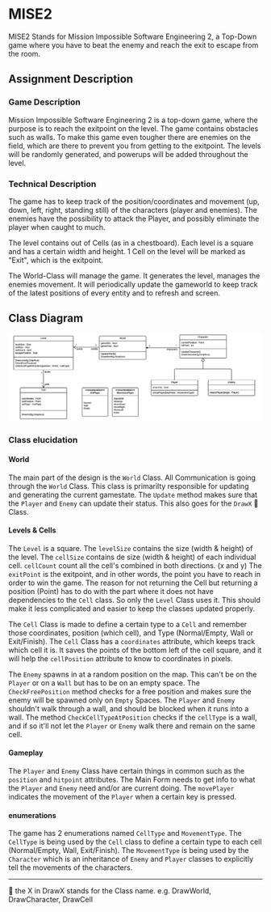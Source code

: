 # MISE2
MISE2 Stands for Mission Impossible Software Engineering 2, a Top-Down game where you have to beat the enemy and reach the exit to escape from the room.

## Assignment Description
### Game Description
Mission Impossible Software Engineering 2 is a top-down game, where the purpose is to reach the exitpoint on the level. The game contains obstacles such as walls.
To make this game even tougher there are enemies on the field, which are there to prevent you from getting to the exitpoint.
The levels will be randomly generated, and powerups will be added throughout the level.

### Technical Description
The game has to keep track of the position/coordinates and movement (up, down, left, right, standing still) of the characters (player and enemies).
The enemies have the possibility to attack the Player, and possibly eliminate the player when caught to much.

The level contains out of Cells (as in a chestboard). Each level is a square and has a certain width and height.
1 Cell on the level will be marked as "Exit", which is the exitpoint.

The World-Class will manage the game. It generates the level, manages the enemies movement. 
It will periodically update the gameworld to keep track of the latest positions of every entity and to refresh and screen.

## Class Diagram
![classDiagram](https://github.com/nscharrenberg/MISE2/blob/master/Documents/Class%20Diagram.png "MISE2 - Class Diagram")

### Class elucidation
#### World
The main part of the design is the `World` Class. All Communication is going through the `World` Class. 
This class is primarilty responsible for updating and generating the current gamestate. The `Update` method makes sure that the `Player` and `Enemy` can update their status.
This also goes for the `DrawX` &#x1F53C; Class.

#### Levels & Cells
The `Level` is a square.
The `levelSize` contains the size (width & height) of the level.
The `cellSize` contains de size (width & height) of each individual cell. `cellCount` count all the cell's combined in both directions. (x and y)
The `exitPoint` is the exitpoint, and in other words, the point you have to reach in order to win the game. The reason for not returning the Cell but returning a position (Point) has to do with the part where it does not have dependencies to the `Cell` class. 
So only the `Level` Class uses it. This should make it less complicated and easier to keep the classes updated properly.

The `Cell` Class is made to define a certain type to a `Cell` and remember those coordinates, position (which cell), and Type (Normal/Empty, Wall or Exit/Finish).
The `Cell` Class has a `coordinates` attribute, which keeps track which cell it is. It saves the points of the bottom left of the cell square, and it will help the `cellPosition` attribute to know to coordinates in pixels.

The `Enemy` spawns in at a random position on the map. This can't be on the `Player` or on a `Wall` but has to be on an empty space. 
The `CheckFreePosition` method checks for a free position and makes sure the enemy will be spawned only on `Empty` Spaces.
The `Player` and `Enemy` shouldn't walk through a wall, and should be blocked when it runs into a wall. The method `CheckCellTypeAtPosition` checks if the `cellType` is a wall, and if so it'll not let the `Player` or `Enemy` walk there and remain on the same cell.

#### Gameplay
The `Player` and `Enemy` Class have certain things in common such as the `position` and `hitpoint` attributes.
The Main Form needs to get info to what the `Player` and `Enemy` need and/or are current doing.
The `movePlayer` indicates the movement of the `Player` when a certain key is pressed.

#### enumerations
The game has 2 enumerations named `CellType` and `MovementType`. 
The `CellType` is being used by the `Cell` class to define a certain type to each cell (Normal/Empty, Wall, Exit/Finish).
The `MovementType` is being used by the `Character` which is an inheritance of `Enemy` and `Player` classes to explicitly tell the movements of the characters.

---
&#x1F53C; the X in DrawX stands for the Class name. e.g. DrawWorld, DrawCharacter, DrawCell
